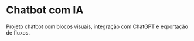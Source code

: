 # Chatbot com IA

Projeto chatbot com blocos visuais, integração com ChatGPT e exportação de fluxos.
